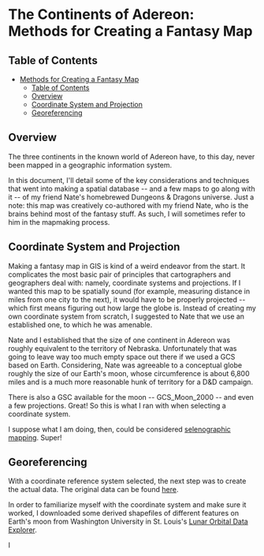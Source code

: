 # The Continents of Adereon: Methods for Creating a Fantasy Map

## Table of Contents

<!-- TOC depthTo:3 -->

- [Methods for Creating a Fantasy Map](#methods-for-creating-a-fantasy-map)
  - [Table of Contents](#table-of-contents)
  - [Overview](#overview)
  - [Coordinate System and Projection](#coordinate-system-and-projection)
  - [Georeferencing](#georeferencing)

<!-- /TOC -->

## Overview

The three continents in the known world of Adereon have, to this day, never been mapped in a geographic information system.

In this document, I'll detail some of the key considerations and techniques that went into making a spatial database -- and a few maps to go along with it -- of my friend Nate's homebrewed Dungeons & Dragons universe.  Just a note: this map was creatively co-authored with my friend Nate, who is the brains behind most of the fantasy stuff. As such, I will sometimes refer to him in the mapmaking process.

## Coordinate System and Projection

Making a fantasy map in GIS is kind of a weird endeavor from the start. It complicates the most basic pair of principles that cartographers and geographers deal with: namely, coordinate systems and projections. If I wanted this map to be spatially sound (for example, measuring distance in miles from one city to the next), it would have to be properly projected -- which first means figuring out how large the globe is. Instead of creating my own coordinate system from scratch, I suggested to Nate that we use an established one, to which he was amenable.

Nate and I established that the size of one continent in Adereon was roughly equivalent to the territory of Nebraska. Unfortunately that was going to leave way too much empty space out there if we used a GCS based on Earth. Considering, Nate was agreeable to a conceptual globe roughly the size of our Earth's moon, whose circumference is about 6,800 miles and is a much more reasonable hunk of territory for a D&D campaign.

There is also a GSC available for the moon -- GCS_Moon_2000 -- and even a few projections. Great! So this is what I ran with when selecting a coordinate system.

I suppose what I am doing, then, could be considered [selenographic mapping](https://en.wikipedia.org/wiki/Selenographic_coordinates). Super!

## Georeferencing

With a coordinate reference system selected, the next step was to create the actual data. The original data can be found [here](https://github.com/itspangler/Adereon/blob/master/original_adereon_maps/adereon-topo-map.jpg). 

In order to familiarize myself with the coordinate system and make sure it worked, I downloaded some derived shapefiles of different features on Earth's moon from Washington University in St. Louis's [Lunar Orbital Data Explorer](https://ode.rsl.wustl.edu/mars/coverage/ODE_Moon_shapefile.html).

I
